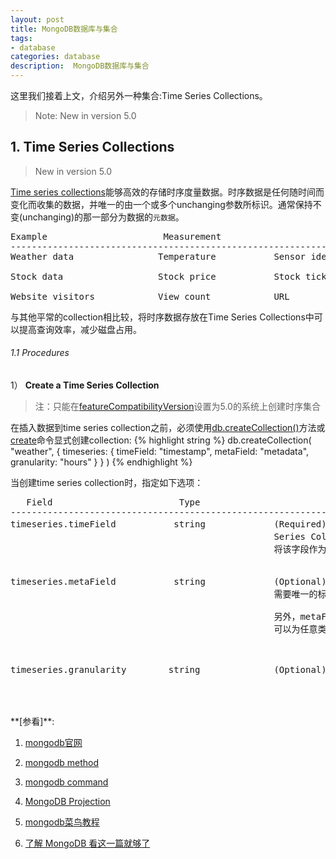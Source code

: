 ```yaml
---
layout: post
title: MongoDB数据库与集合
tags:
- database
categories: database
description:  MongoDB数据库与集合
---
```



这里我们接着上文，介绍另外一种集合:Time Series Collections。

>Note: New in version 5.0

<!-- more -->






## 1. Time Series Collections
>New in version 5.0

[Time series collections](https://docs.mongodb.com/manual/reference/glossary/#std-term-time-series-collection)能够高效的存储时序度量数据。时序数据是任何随时间而变化而收集的数据，并唯一的由一个或多个unchanging参数所标识。通常保持不变(unchanging)的那一部分为数据的```元数据```。

<pre>
Example                      Measurement                     Metadata
----------------------------------------------------------------------------------
Weather data                Temperature           Sensor identifier, location

Stock data                  Stock price           Stock ticker, exchange

Website visitors            View count            URL
</pre>

与其他平常的collection相比较，将时序数据存放在Time Series Collections中可以提高查询效率，减少磁盘占用。


###### 1.1 Procedures

1） **Create a Time Series Collection**

>注：只能在[featureCompatibilityVersion](https://docs.mongodb.com/manual/reference/command/setFeatureCompatibilityVersion/#std-label-view-fcv)设置为5.0的系统上创建时序集合

在插入数据到time series collection之前，必须使用[db.createCollection()](https://docs.mongodb.com/manual/reference/method/db.createCollection/#mongodb-method-db.createCollection)方法或[create](https://docs.mongodb.com/manual/reference/command/create/#mongodb-dbcommand-dbcmd.create)命令显式创建collection:
{% highlight string %}
db.createCollection(
    "weather",
    {
       timeseries: {
          timeField: "timestamp",
          metaField: "metadata",
          granularity: "hours"
       }
    }
)
{% endhighlight %}

当创建time series collection时，指定如下选项：
<pre>
   Field                        Type                         Description
-----------------------------------------------------------------------------------------------------------------
timeseries.timeField           string             (Required)指定在每一个时序document中哪一个字段包含date数据。在Time
                                                  Series Collection中的documents必须有一个有效的BSON date字段，并
                                                  将该字段作为timeField。


timeseries.metaField           string             (Optional)用于指定时序document中哪一个字段含有metadata。其中metadata
                                                  需要唯一的标识serial documents。metadata应该要基本保持不变。

                                                  另外，metaField字段的名称不能为_id，也不能与timeField字段同名。该字段的
                                                  可以为任意类型。



timeseries.granularity        string              (Optional)

</pre>









<br />
<br />
**[参看]**:

1. [mongodb官网](https://www.mongodb.com/)

2. [mongodb method](https://docs.mongodb.com/manual/reference/method/)

3. [mongodb command](https://docs.mongodb.com/manual/reference/command/find/)

4. [MongoDB Projection](https://blog.csdn.net/weixin_43031412/article/details/97632341)

5. [mongodb菜鸟教程](https://www.runoob.com/mongodb/mongodb-query.html)

6. [了解 MongoDB 看这一篇就够了](http://blog.itpub.net/31556440/viewspace-2672431/)


<br />
<br />
<br />

